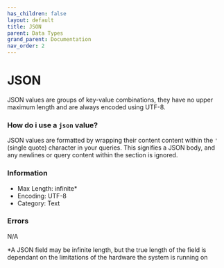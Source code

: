 ```yaml
---
has_children: false
layout: default
title: JSON
parent: Data Types
grand_parent: Documentation
nav_order: 2
---
```

# JSON
JSON values are groups of key-value combinations, they have no upper maximum length and are always encoded using UTF-8.

### How do i use a `json` value?
JSON values are formatted by wrapping their content content within the `'` (single quote) character in your queries. This signifies a JSON body, and any newlines or query content within the section is ignored.

### Information
- Max Length: infinite\*
- Encoding: UTF-8
- Category: Text

### Errors
N/A


*A JSON field may be infinite length, but the true length of the field is dependant on the limitations of the hardware the system is running on